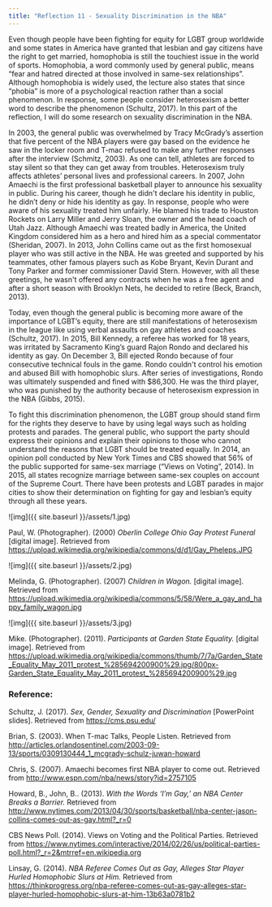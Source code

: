 ```yaml
---
title: "Reflection 11 - Sexuality Discrimination in the NBA"
---
```


Even though people have been fighting for equity for LGBT group worldwide and some states in America have granted that lesbian and gay citizens have the right to get married, homophobia is still the touchiest issue in the world of sports. Homophobia, a word commonly used by general public, means “fear and hatred directed at those involved in same-sex relationships”. Although homophobia is widely used, the lecture also states that since “phobia” is more of a psychological reaction rather than a social phenomenon. In response, some people consider heterosexism a better word to describe the phenomenon (Schultz, 2017). In this part of the reflection, I will do some research on sexuality discrimination in the NBA.

In 2003, the general public was overwhelmed by Tracy McGrady’s assertion that five percent of the NBA players were gay based on the evidence he saw in the locker room and T-mac refused to make any further responses after the interview (Schmitz, 2003). As one can tell, athletes are forced to stay silent so that they can get away from troubles. Heterosexism truly affects athletes’ personal lives and professional careers. In 2007, John Amaechi is the first professional basketball player to announce his sexuality in public. During his career, though he didn't declare his identity in public, he didn’t deny or hide his identity as gay. In response, people who were aware of his sexuality treated him unfairly. He blamed his trade to Houston Rockets on Larry Miller and Jerry Sloan, the owner and the head coach of Utah Jazz. Although Amaechi was treated badly in America, the United Kingdom considered him as a hero and hired him as a special commentator (Sheridan, 2007).  In 2013, John Collins came out as the first homosexual player who was still active in the NBA. He was greeted and supported by his teammates, other famous players such as Kobe Bryant, Kevin Durant and Tony Parker and former commissioner David Stern. However, with all these greetings, he wasn't offered any contracts when he was a free agent and after a short season with Brooklyn Nets, he decided to retire (Beck, Branch, 2013).

Today, even though the general public is becoming more aware of the importance of LGBT’s equity, there are still manifestations of heterosexism in the league like using verbal assaults on gay athletes and coaches (Schultz, 2017). In 2015, Bill Kennedy, a referee has worked for 18 years, was irritated by Sacramento King’s guard Rajon Rondo and declared his identity as gay. On December 3, Bill ejected Rondo because of four consecutive technical fouls in the game. Rondo couldn't control his emotion and abused Bill with homophobic slurs. After series of investigations, Rondo was ultimately suspended and fined with $86,300. He was the third player, who was punished by the authority because of heterosexism expression in the NBA (Gibbs, 2015).

To fight this discrimination phenomenon, the LGBT group should stand firm for the rights they deserve to have by using legal ways such as holding protests and parades. The general public, who support the party should express their opinions and explain their opinions to those who cannot understand the reasons that LGBT should be treated equally. In 2014, an opinion poll conducted by New York Times and CBS showed that 56% of the public supported for same-sex marriage (“Views on Voting”, 2014). In 2015, all states recognize marriage between same-sex couples on account of the Supreme Court. There have been protests and LGBT parades in major cities to show their determination on fighting for gay and lesbian’s equity through all these years.

![img]({{ site.baseurl }}/assets/1.jpg)

Paul, W. (Photographer). (2000) _Oberlin College Ohio Gay Protest Funeral_ [digital image]. Retrieved from https://upload.wikimedia.org/wikipedia/commons/d/d1/Gay_Pheleps.JPG

![img]({{ site.baseurl }}/assets/2.jpg)

Melinda, G. (Photographer). (2007) _Children in Wagon._ [digital image]. Retrieved from https://upload.wikimedia.org/wikipedia/commons/5/58/Were_a_gay_and_happy_family_wagon.jpg

![img]({{ site.baseurl }}/assets/3.jpg)

Mike. (Photographer). (2011). _Participants at Garden State Equality._ [digital image]. Retrieved from https://upload.wikimedia.org/wikipedia/commons/thumb/7/7a/Garden_State_Equality_May_2011_protest_%285694200900%29.jpg/800px-Garden_State_Equality_May_2011_protest_%285694200900%29.jpg



### Reference:

Schultz, J. (2017). _Sex, Gender, Sexuality and Discrimination_ [PowerPoint slides]. Retrieved from https://cms.psu.edu/

Brian, S. (2003). When T-mac Talks, People Listen. Retrieved from http://articles.orlandosentinel.com/2003-09-13/sports/0309130444_1_mcgrady-schulz-juwan-howard

Chris, S. (2007). Amaechi becomes first NBA player to come out. Retrieved from http://www.espn.com/nba/news/story?id=2757105

Howard, B., John, B.. (2013). _With the Words ‘I’m Gay,’ an NBA Center Breaks a Barrier._ Retrieved from http://www.nytimes.com/2013/04/30/sports/basketball/nba-center-jason-collins-comes-out-as-gay.html?_r=0

CBS News Poll. (2014). Views on Voting and the Political Parties. Retrieved from https://www.nytimes.com/interactive/2014/02/26/us/political-parties-poll.html?_r=2&mtrref=en.wikipedia.org

Linsay, G. (2014). _NBA Referee Comes Out as Gay, Alleges Star Player Hurled Homophobic Slurs at Him._ Retrieved from https://thinkprogress.org/nba-referee-comes-out-as-gay-alleges-star-player-hurled-homophobic-slurs-at-him-13b63a0781b2
